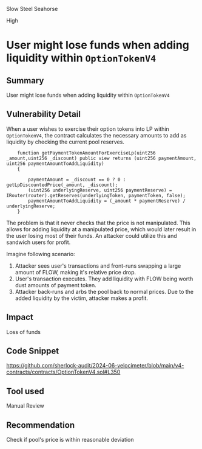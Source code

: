Slow Steel Seahorse

High

# User might lose funds when adding liquidity within `OptionTokenV4`

## Summary
User might lose funds when adding liquidity within `OptionTokenV4`

## Vulnerability Detail
When a user wishes to exercise their option tokens into LP within `OptionTokenV4`, the contract calculates the necessary amounts to add as liquidity by checking the current pool reserves. 

```solidity
    function getPaymentTokenAmountForExerciseLp(uint256 _amount,uint256 _discount) public view returns (uint256 paymentAmount, uint256 paymentAmountToAddLiquidity)
    {
       
        paymentAmount = _discount == 0 ? 0 : getLpDiscountedPrice(_amount, _discount);
        (uint256 underlyingReserve, uint256 paymentReserve) = IRouter(router).getReserves(underlyingToken, paymentToken, false);
        paymentAmountToAddLiquidity = (_amount * paymentReserve) / underlyingReserve;
    }
```

The problem is that it never checks that the price is not manipulated. This allows for adding liquidity at a manipulated price, which would later result in the user losing most of their funds. An attacker could utilize this and sandwich users for profit. 

Imagine following scenario: 
1. Attacker sees user's transactions and front-runs swapping a large amount of FLOW, making it's relative price drop.
2. User's transaction executes. They add liquidity with FLOW being worth dust amounts of payment token.
3. Attacker back-runs and arbs the pool back to normal prices. Due to the added liquidity by the victim, attacker makes a profit.


## Impact
Loss of funds

## Code Snippet
https://github.com/sherlock-audit/2024-06-velocimeter/blob/main/v4-contracts/contracts/OptionTokenV4.sol#L350

## Tool used

Manual Review

## Recommendation
Check if pool's price is within reasonable deviation
